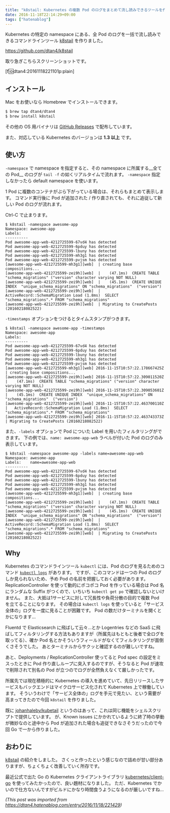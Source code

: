 ```yaml
---
title: "k8stail: Kubernetes の複数 Pod のログをまとめて流し読みできるツールを作った"
date: 2016-11-18T22:14:29+09:00
tags: ["hatenablog"]
---
```


Kubernetes の特定の namespace にある、全 Pod のログを一括で流し読みできるコマンドラインツール [k8stail](https://github.com/dtan4/k8stail) を作りました。

https://github.com/dtan4/k8stail

取り急ぎこちらスクリーンショットです。

[f:id:dtan4:20161118221101p:plain]

## インストール

Mac をお使いなら Homebrew でインストールできます。

```bash
$ brew tap dtan4/dtan4
$ brew install k8stail
```

その他の OS 用バイナリは [GitHub Releases](https://github.com/dtan4/k8stail/releases) で配布しています。

また、対応している Kubernetes のバージョンは __1.3 以上__ です。

## 使い方

`-namespace` で namespace を指定すると、その namespace に所属する__全ての Pod__ のログが `tail -f` の如くリアルタイムで流れます。
`-namespace` 指定しなかったら default namespace を使います。

1 Pod に複数のコンテナがぶら下がっている場合は、それらもまとめて表示します。
コマンド実行後に Pod が追加された / 作り直されても、それに追従して新しい Pod のログが流れます。

Ctrl-C で止まります。

```
$ k8stail -namespace awesome-app
Namespace: awesome-app
Labels:
----------
Pod awesome-app-web-4212725599-67vd4 has detected
Pod awesome-app-web-4212725599-6pduy has detected
Pod awesome-app-web-4212725599-lbuny has detected
Pod awesome-app-web-4212725599-mh3g1 has detected
Pod awesome-app-web-4212725599-pvjsm has detected
[awesome-app-web-4212725599-mh3g1][web]  | creating base compositions...
[awesome-app-web-4212725599-zei9h][web]  |    (47.1ms)  CREATE TABLE "schema_migrations" ("version" character varying NOT NULL)
[awesome-app-web-4212725599-zei9h][web]  |    (45.1ms)  CREATE UNIQUE INDEX  "unique_schema_migrations" ON "schema_migrations"  ("version")
[awesome-app-web-4212725599-zei9h][web]  |   ActiveRecord::SchemaMigration Load (1.8ms)  SELECT "schema_migrations".* FROM "schema_migrations"
[awesome-app-web-4212725599-zei9h][web]  | Migrating to CreatePosts (20160218082522)
```

`-timestamps` オプションをつけるとタイムスタンプがつきます。

```
$ k8stail -namespace awesome-app -timestamps
Namespace: awesome-app
Labels:
----------
Pod awesome-app-web-4212725599-67vd4 has detected
Pod awesome-app-web-4212725599-6pduy has detected
Pod awesome-app-web-4212725599-lbuny has detected
Pod awesome-app-web-4212725599-mh3g1 has detected
Pod awesome-app-web-4212725599-pvjsm has detected
[awesome-app-web-4212725599-mh3g1][web] 2016-11-15T10:57:22.178667425Z  | creating base compositions...
[awesome-app-web-4212725599-zei9h][web] 2016-11-15T10:57:22.309011520Z  |    (47.1ms)  CREATE TABLE "schema_migrations" ("version" character varying NOT NULL)
[awesome-app-web-4212725599-zei9h][web] 2016-11-15T10:57:22.309053601Z  |    (45.1ms)  CREATE UNIQUE INDEX  "unique_schema_migrations" ON "schema_migrations"  ("version")
[awesome-app-web-4212725599-zei9h][web] 2016-11-15T10:57:22.463700110Z  |   ActiveRecord::SchemaMigration Load (1.8ms)  SELECT "schema_migrations".* FROM "schema_migrations"
[awesome-app-web-4212725599-zei9h][web] 2016-11-15T10:57:22.463743373Z  | Migrating to CreatePosts (20160218082522)
```

また、`-labels` オプションで Pod についた Label を用いたフィルタリングができます。
下の例では、`name: awesome-app-web` ラベルが付いた Pod のログのみ表示しています。

```
$ k8stail -namespace awesome-app -labels name=awesome-app-web
Namespace: awesome-app
Labels:    name=awesome-app-web
----------
Pod awesome-app-web-4212725599-67vd4 has detected
Pod awesome-app-web-4212725599-6pduy has detected
Pod awesome-app-web-4212725599-lbuny has detected
Pod awesome-app-web-4212725599-mh3g1 has detected
Pod awesome-app-web-4212725599-pvjsm has detected
[awesome-app-web-4212725599-mh3g1][web]  | creating base compositions...
[awesome-app-web-4212725599-zei9h][web]  |    (47.1ms)  CREATE TABLE "schema_migrations" ("version" character varying NOT NULL)
[awesome-app-web-4212725599-zei9h][web]  |    (45.1ms)  CREATE UNIQUE INDEX  "unique_schema_migrations" ON "schema_migrations"  ("version")
[awesome-app-web-4212725599-zei9h][web]  |   ActiveRecord::SchemaMigration Load (1.8ms)  SELECT "schema_migrations".* FROM "schema_migrations"
[awesome-app-web-4212725599-zei9h][web]  | Migrating to CreatePosts (20160218082522)
```

## Why

Kubernetes のコマンドラインツール `kubectl` には、Pod のログを見るためのコマンド [`kubectl logs`](http://kubernetes.io/docs/user-guide/kubectl/kubectl_logs/) があります。
ですが、このコマンドは一つの Pod のログしか見られないため、予め Pod の名前を把握しておく必要があります。
ReplicationController を使って動的にポコポコ Pod を作っている場合は Pod 名にランダムな Suffix がつくので、いちいち `kubectl get po` で確認しないといけません。
また、大抵は1サービスに対して冗長性や負荷分散の目的で複数 Pod を立てることになります。
その場合は `kubectl logs` を使っていると「サービス全体の」ログを一度に見ることが困難です。
Pod の数だけターミナルを開くとかになります…

Fluentd で Elasticsearch に飛ばして云々…とか Logentries などの SaaS に飛ばしてフィルタリングする方法もありますが（所属先はもともと後者で全ログを取ってる）、確か Pod 名とかそういうフィールドがなくてフィルタリングが面倒くさそうでした。
あとターミナルからサクッと確認するのが難しいですね。

あと、Deployments / ReplicationController 使ってると Pod spec の設定をミスったときに Pod 作り直しループに突入するのですが、そうなると Pod が速攻で削除されて別名の Pod が立つのでログが全然負えなくて厳しかったです。

所属先では現在積極的に Kubernetes の導入を進めていて、先日リリースしたサービスもバックエンドはマイクロサービス化されて Kubernetes 上で稼働しています。
そういうわけで「サービス全体の」ログを手元で見たい、という需要が高まってきたので今回 `k8stail` を作りました。

既に [johanhaleby/kubetail](https://github.com/johanhaleby/kubetail) というのはあって、これは同じ機能をシェルスクリプトで提供しています。
が、Known issues にかかれているように終了時の挙動が微妙なのと途中から Pod が追加された場合も追従できなさそうだったので今回 Go で一から作りました。

## おわりに

[k8stail](https://github.com/dtan4/k8stail) の紹介をしました。
さくっと作ったという感じなので詰めが甘い部分ありますが、ちょくちょく改善していく所存です。

最近公式で出た Go の Kubernetes クライアントライブラリ [kubernetes/client-go](https://github.com/kubernetes/client-go) を使ってみたかったので、良い題材になりました。
ただ、Kubernetes でかいので仕方ないんですがビルドにかなり時間食うようになるのが厳しいですね…

*(This post was imported from https://dtan4.hatenablog.com/entry/2016/11/18/221429)*
